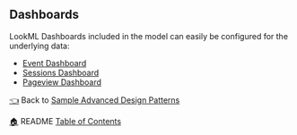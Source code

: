 ## Dashboards


LookML Dashboards included in the model can easily be configured for the underlying data:
* [Event Dashboard](1_event_dashboard.dashboard.lookml)
* [Sessions Dashboard](2_session_dashboard.dashboard.lookml)
* [Pageview Dashboard](3_event_flow_dashboard.dashboard.lookml)

[:point_left:](_8_sample_advanced_design_patterns.md) Back to [Sample Advanced Design Patterns](_8_sample_advanced_design_patterns.md)

[:house:](README.md) README [Table of Contents](README.md)

